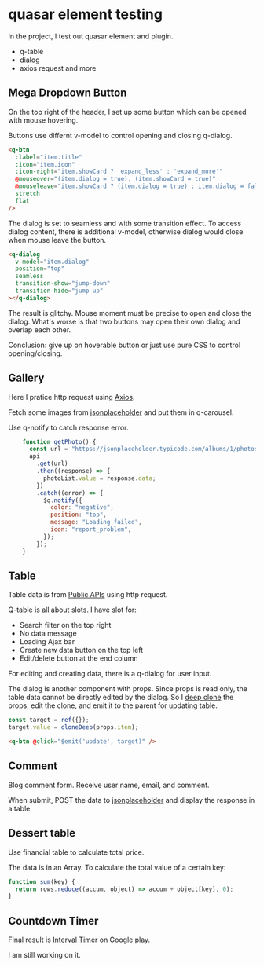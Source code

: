 # quasar element testing

In the project, I test out quasar element and plugin.

- q-table
- dialog
- axios request and more



## Mega Dropdown Button

On the top right of the header, I set up some button which can be opened with mouse hovering.

Buttons use differnt v-model to control opening and closing q-dialog.

```html
<q-btn
  :label="item.title"
  :icon="item.icon"
  :icon-right="item.showCard ? 'expand_less' : 'expand_more'"
  @mouseover="(item.dialog = true), (item.showCard = true)"
  @mouseleave="item.showCard ? (item.dialog = true) : item.dialog = false)"
  stretch
  flat
/>
```

The dialog is set to seamless and with some transition effect.
To access dialog content, there is additional v-model, otherwise dialog would close when mouse leave the button.

```html
<q-dialog
  v-model="item.dialog"
  position="top"
  seamless
  transition-show="jump-down"
  transition-hide="jump-up"
></q-dialog>
```

The result is glitchy. Mouse moment must be precise to open and close the dialog. What's worse is that two buttons may open their own dialog and overlap each other.

Conclusion: give up on hoverable button or just use pure CSS to control opening/closing.


## Gallery

Here I pratice http request using [Axios](https://github.com/axios/axios).

Fetch some images from [jsonplaceholder](https://jsonplaceholder.typicode.com) and put them in q-carousel.

Use q-notify to catch response error.

```javaScript
    function getPhoto() {
      const url = "https://jsonplaceholder.typicode.com/albums/1/photos";
      api
        .get(url)
        .then((response) => {
          photoList.value = response.data;
        })
        .catch((error) => {
          $q.notify({
            color: "negative",
            position: "top",
            message: "Loading failed",
            icon: "report_problem",
          });
        });
    }
```



## Table

Table data is from [Public APIs](https://github.com/toddmotto/public-apis) using http request.

Q-table is all about slots. I have slot for:

- Search filter on the top right
- No data message
- Loading Ajax bar
- Create new data button on the top left
- Edit/delete button at the end column

For editing and creating data, there is a q-dialog for user input.

The dialog is another component with props. Since props is read only, the table data cannot be directly edited by the dialog. So I [deep clone](https://lodash.com/docs/#cloneDeep) the props, edit the clone, and emit it to the parent for updating table.

```javascript
const target = ref({});
target.value = cloneDeep(props.item);
```

```html
<q-btn @click="$emit('update', target)" />
```


## Comment

Blog comment form. Receive user name, email, and comment.

When submit, POST the data to [jsonplaceholder](https://jsonplaceholder.typicode.com) and display the response in a table.



## Dessert table

Use financial table to calculate total price.

The data is in an Array. To calculate the total value of a certain key:

```javascript
function sum(key) {
  return rows.reduce((accum, object) => accum + object[key], 0);
}
```


## Countdown Timer

Final result is [Interval Timer](https://play.google.com/store/apps/details?id=cc.dreamspark.intervaltimer) on Google play.

I am still working on it.

